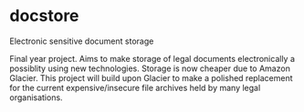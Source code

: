 docstore
========

Electronic sensitive document storage

Final year project. Aims to make storage of legal documents electronically a possiblity using new technologies.
Storage is now cheaper due to Amazon Glacier. This project will build upon Glacier to make a polished replacement 
for the current expensive/insecure file archives held by many legal organisations.